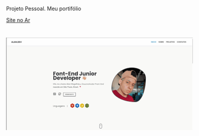 Projeto Pessoal. Meu portifólio

[Site no Ar](https://alanmagalhaes.com/)

<h1 aling="center">
    <img alt="Readme" title="Readme" src="./assets/portgif.gif">
</h1>

